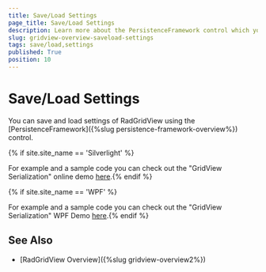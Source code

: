 ```yaml
---
title: Save/Load Settings
page_title: Save/Load Settings
description: Learn more about the PersistenceFramework control which you can use to save and load settings of RadGridView - Telerik's {{ site.framework_name }} DataGrid.
slug: gridview-overview-saveload-settings
tags: save/load,settings
published: True
position: 10
---
```


# Save/Load Settings

You can save and load settings of RadGridView using the [PersistenceFramework]({%slug persistence-framework-overview%}) control.

{% if site.site_name == 'Silverlight' %}

For example and a sample code you can check out the "GridView Serialization" online demo [here](https://demos.telerik.com/silverlight/#PersistenceFramework/GridViewCustomSerialization).{% endif %}

{% if site.site_name == 'WPF' %}

For example and a sample code you can check out the "GridView Serialization" WPF Demo [here](https://demos.telerik.com/wpf/).{% endif %}

## See Also

 * [RadGridView Overview]({%slug gridview-overview2%})

